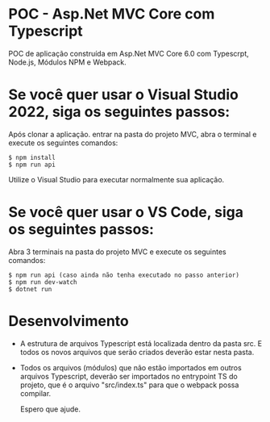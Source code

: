 # POC - Asp.Net MVC Core com Typescript


POC de aplicação construída em Asp.Net MVC Core 6.0 com Typescrpt, Node.js, Módulos NPM e Webpack.

# Se você quer usar o Visual Studio 2022, siga os seguintes passos:

Após clonar a aplicação. entrar na pasta do projeto MVC, abra o terminal e execute os seguintes comandos:

    $ npm install
    $ npm run api

Utilize o Visual Studio para executar normalmente sua aplicação.


# Se você quer usar o VS Code, siga os seguintes passos:

Abra 3 terminais na pasta do projeto MVC e execute os seguintes comandos:

    $ npm run api (caso ainda não tenha executado no passo anterior)
    $ npm run dev-watch
    $ dotnet run

# Desenvolvimento

- A estrutura de arquivos Typescript está localizada dentro da pasta src. E todos os novos arquivos que serão criados deverão estar nesta pasta.

- Todos os arquivos (módulos) que não estão importados em outros arquivos Typescript, deverão ser importados no entrypoint TS do projeto, que é o arquivo "src/index.ts" para que o webpack possa compilar.


  Espero que ajude.
